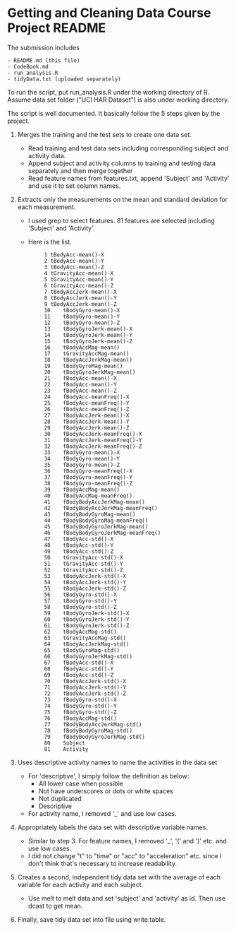 # Getting and Cleaning Data Course Project README


The submission includes

	- README.md (this file)
	- CodeBook.md 
	- run_analysis.R
	- tidyData.txt (uploaded separately)

To run the script, put run_analysis.R under the working directory of R. Assume data set folder ("UCI HAR Dataset") is also under working directory.

The script is well documented. It basically follow the 5 steps given by the project. 

1. Merges the training and the test sets to create one data set.
	- Read training and test data sets including corresponding subject and activity data. 
	- Append subject and activity columns to training and testing data separately and then merge together
	- Read feature names from features.txt, append 'Subject' and 'Activity' and use it to set column names.
	
2. Extracts only the measurements on the mean and standard deviation for each measurement. 
		
   - I used grep to select features. 81 features are selected including 'Subject' and 'Activity'. 
   - Here is the list.
   
              1	tBodyAcc-mean()-X
              2	tBodyAcc-mean()-Y
              3	tBodyAcc-mean()-Z
              4	tGravityAcc-mean()-X
              5	tGravityAcc-mean()-Y
              6	tGravityAcc-mean()-Z
              7	tBodyAccJerk-mean()-X
              8	tBodyAccJerk-mean()-Y
              9	tBodyAccJerk-mean()-Z
              10	tBodyGyro-mean()-X
              11	tBodyGyro-mean()-Y
              12	tBodyGyro-mean()-Z
              13	tBodyGyroJerk-mean()-X
              14	tBodyGyroJerk-mean()-Y
              15	tBodyGyroJerk-mean()-Z
              16	tBodyAccMag-mean()
              17	tGravityAccMag-mean()
              18	tBodyAccJerkMag-mean()
              19	tBodyGyroMag-mean()
              20	tBodyGyroJerkMag-mean()
              21	fBodyAcc-mean()-X
              22	fBodyAcc-mean()-Y
              23	fBodyAcc-mean()-Z
              24	fBodyAcc-meanFreq()-X
              25	fBodyAcc-meanFreq()-Y
              26	fBodyAcc-meanFreq()-Z
              27	fBodyAccJerk-mean()-X
              28	fBodyAccJerk-mean()-Y
              29	fBodyAccJerk-mean()-Z
              30	fBodyAccJerk-meanFreq()-X
              31	fBodyAccJerk-meanFreq()-Y
              32	fBodyAccJerk-meanFreq()-Z
              33	fBodyGyro-mean()-X
              34	fBodyGyro-mean()-Y
              35	fBodyGyro-mean()-Z
              36	fBodyGyro-meanFreq()-X
              37	fBodyGyro-meanFreq()-Y
              38	fBodyGyro-meanFreq()-Z
              39	fBodyAccMag-mean()
              40	fBodyAccMag-meanFreq()
              41	fBodyBodyAccJerkMag-mean()
              42	fBodyBodyAccJerkMag-meanFreq()
              43	fBodyBodyGyroMag-mean()
              44	fBodyBodyGyroMag-meanFreq()
              45	fBodyBodyGyroJerkMag-mean()
              46	fBodyBodyGyroJerkMag-meanFreq()
              47	tBodyAcc-std()-X
              48	tBodyAcc-std()-Y
              49	tBodyAcc-std()-Z
              50	tGravityAcc-std()-X
              51	tGravityAcc-std()-Y
              52	tGravityAcc-std()-Z
              53	tBodyAccJerk-std()-X
              54	tBodyAccJerk-std()-Y
              55	tBodyAccJerk-std()-Z
              56	tBodyGyro-std()-X
              57	tBodyGyro-std()-Y
              58	tBodyGyro-std()-Z
              59	tBodyGyroJerk-std()-X
              60	tBodyGyroJerk-std()-Y
              61	tBodyGyroJerk-std()-Z
              62	tBodyAccMag-std()
              63	tGravityAccMag-std()
              64	tBodyAccJerkMag-std()
              65	tBodyGyroMag-std()
              66	tBodyGyroJerkMag-std()
              67	fBodyAcc-std()-X
              68	fBodyAcc-std()-Y
              69	fBodyAcc-std()-Z
              70	fBodyAccJerk-std()-X
              71	fBodyAccJerk-std()-Y
              72	fBodyAccJerk-std()-Z
              73	fBodyGyro-std()-X
              74	fBodyGyro-std()-Y
              75	fBodyGyro-std()-Z
              76	fBodyAccMag-std()
              77	fBodyBodyAccJerkMag-std()
              78	fBodyBodyGyroMag-std()
              79	fBodyBodyGyroJerkMag-std()
              80	Subject
              81	Activity   
	
3. Uses descriptive activity names to name the activities in the data set
	- For 'descriptive', I simply follow the definition as below:
		- All lower case when possible
		- Not have underscores or dots or white spaces
		- Not duplicated
		- Descriptive
	- For activity name, I removed '_' and use low cases. 
	
4. Appropriately labels the data set with descriptive variable names. 
	- Similar to step 3. For feature names, I removed '_', '(' and ')' etc. and use low cases. 
	- I did not change "t" to "time" or "acc" to "acceleration" etc. since I don't think that's necessary to increase readability. 
	
5. Creates a second, independent tidy data set with the average of each variable for each activity and each subject.
	- Use melt to melt data and set 'subject' and 'activity' as id. Then use dcast to get mean.
	
6. Finally, save tidy data set into file using write.table.